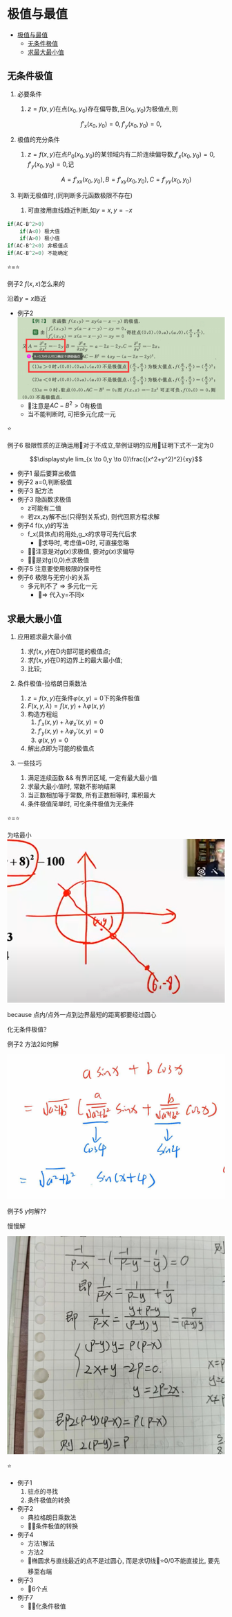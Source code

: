 # 极值与最值

- [极值与最值](#极值与最值)
  - [无条件极值](#无条件极值)
  - [求最大最小值](#求最大最小值)

## 无条件极值

1. 必要条件
   1. $z=f(x,y)$在点$(x_0,y_0)$存在偏导数,且$(x_0,y_0)$为极值点,则

    $$f'_x(x_0,y_0)=0,f'_y(x_0,y_0)=0,$$

2. 极值的充分条件
   1. $z=f(x,y)$在点$P_0(x_0,y_0)$的某领域内有二阶连续偏导数,$f'_x(x_0,y_0)=0,f'_y(x_0,y_0)=0$,记

        $$A=f'_{xx}(x_0,y_0),B=f'_{xy}(x_0,y_0),C=f'_{yy}(x_0,y_0)$$

3. 判断无极值时,(同判断多元函数极限不存在)
   1. 可直接用直线趋近判断,如$y=x,y=-x$

```c
if(AC-B^2>0)
    if(A<0) 极大值
    if(A>0) 极小值
if(AC-B^2<0) 非极值点
if(AC-B^2=0) 不能确定
```

⭐=⭐

例子2 $f(x,x)$怎么来的

沿着$y=x$趋近

- 例子2![20221114171909](https://raw.githubusercontent.com/Logible/Image/main/note_image/20221114171909.png)
  - 💚注意是$AC-B^2>0$有极值
  - 当不能判断时, 可把多元化成一元

⭐

例子6 极限性质的正确运用🏀对于不成立,举例证明的应用🏀证明下式不一定为0

   $$\displaystyle lim_{x \to 0,y \to 0}\frac{(x^2+y^2)^2}{xy}$$

- 例子1 最后要算出极值
- 例子2 a=0,判断极值
- 例子3 配方法
- 例子3 隐函数求极值
  - z可能有二值
  - 若zx,zy解不出(只得到关系式), 则代回原方程求解
- 例子4 f(x,y)的写法
  - f_x(具体点)的用处,g_x的求导可先代后求
    - 💚求导时, 考虑值=0时, 可直接忽略
  - 💚💚注意是对$g(x)$求极值, 要对$g(x)$求偏导
  - 🏀💚是对g(0,0)点求极值
- 例子5 注意要使用极限的保号性
- 例子6 极限与无穷小的关系
  - 多元判不了 => 多元化一元
    - 💚=> 代入y=不同x

## 求最大最小值

1. 应用题求最大最小值
   1. 求$f(x,y)$在D内部可能的极值点;
   2. 求$f(x,y)$在D的边界上的最大最小值;
   3. 比较;

2. 条件极值-拉格朗日乘数法
   1. $z=f(x,y)$在条件$\varphi(x,y)=0$下的条件极值
   2. $F(x,y,\lambda )=f(x,y)+\lambda \varphi(x,y)$
   3. 构造方程组
      1. $f'_x(x,y)+ \lambda \varphi_x'(x,y) =0$
      1. $f'_y(x,y)+ \lambda \varphi_y'(x,y) =0$
      1. $\varphi(x,y)=0$
   4. 解出点即为可能的极值点

3. 一些技巧
   1. 满足连续函数 && 有界闭区域, 一定有最大最小值
   2. 求最大最小值时, 常数不影响结果
   3. 当正数相加等于常数, 所有正数相等时, 乘积最大
   4. 条件极值简单时, 可化条件极值为无条件

⭐=⭐

为啥最小![20220923160022](https://raw.githubusercontent.com/Logible/Image/main/note_image/20220923160022.png)

because 点内/点外一点到边界最短的距离都要经过圆心

化无条件极值?

例子2 方法2如何解

![9ab0c6a5b5c15d51aa5f51f1d9360dd](https://raw.githubusercontent.com/Logible/Image/main/note_image/9ab0c6a5b5c15d51aa5f51f1d9360dd.jpg)

例子5 y何解??

慢慢解

![9bfec49ae764edfba58b7021a4aa413](https://raw.githubusercontent.com/Logible/Image/main/note_image/9bfec49ae764edfba58b7021a4aa413.jpg)

⭐

- 例子1
  1. 驻点的寻找
  2. 条件极值的转换
- 例子2
  - 典拉格朗日乘数法
  - 💚💚条件极值的转换
- 例子4
  - 方法1解法
  - 方法2
  - 🏀椭圆求与直线最近的点不是过圆心, 而是求切线🏀⭐0/0不能直接比, 要先移至右端
- 例子3
  - 🏀6个点
- 例子7
  - 💚💚化条件极值
